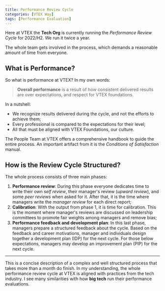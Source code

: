 ```yaml
---
title: Performance Review Cycle
categories: [VTEX Way]
tags: [Performance Evaluation]
---
```


Here at VTEX the **Tech Org** is currently running the *Performance Review Cycle* for 2022/H2. We run it twice a year.

The whole team gets involved in the process, which demands a reasonable amount of time from everyone.

## What is Performance?

So what is performance at VTEX? In my own words:

> **Overall performance** is a result of how consistent delivered results are over expectations, and respect for VTEX foundations.

In a nutshell:

- We recognize results delivered during the cycle, and not the efforts to achieve them;
- Every professional is compared to the expectations for their level;
- All that must be aligned with VTEX Foundations, our culture.

The People Team at VTEX offers a comprehensive handbook to guide the entire process. An important artifact from it is the *Conditions of Satisfaction* manual.

## How is the Review Cycle Structured?

The whole process consists of three main phases:

1. **Performance review**: During this phase everyone dedicates time to write their own *self review*, their manager's review (*upward review*), and some *peer reviews* when asked for it. After that, it is the time where managers write the *manager review* for each direct report;
2. **Calibration**: With the output from phase 1, it is time for calibration. This is the moment where manager's reviews are discussed on leadership committees to promote fair weights among managers and remove bias;
3. **Performance feedback and development plan**: In this last phase, managers prepare a structured feedback about the cycle. Based on the feedback and career motivations, manager and individuals design together a development plan (IDP) for the next cycle. For those below expectations, managers may develop an improvement plan (PIP) for the next cycle.

---

This is a concise description of a complex and well structured process that takes more than a month do finish. In my understanding, the whole performance review cycle at VTEX is aligned with practices from the tech industry. I see many similarities with how **big tech** run their performance evaluations.